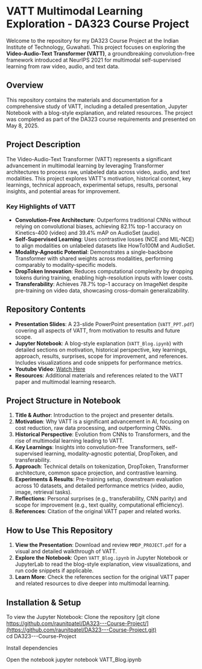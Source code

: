 # VATT Multimodal Learning Exploration - DA323 Course Project

Welcome to the repository for my DA323 Course Project at the Indian Institute of Technology, Guwahati. This project focuses on exploring the **Video-Audio-Text Transformer (VATT)**, a groundbreaking convolution-free framework introduced at NeurIPS 2021 for multimodal self-supervised learning from raw video, audio, and text data.

## Overview

This repository contains the materials and documentation for a comprehensive study of VATT, including a detailed presentation, Jupyter Notebook with a blog-style explanation, and related resources. The project was completed as part of the DA323 course requirements and presented on May 8, 2025.

## Project Description

The Video-Audio-Text Transformer (VATT) represents a significant advancement in multimodal learning by leveraging Transformer architectures to process raw, unlabeled data across video, audio, and text modalities. This project explores VATT's motivation, historical context, key learnings, technical approach, experimental setups, results, personal insights, and potential areas for improvement.

### Key Highlights of VATT
- **Convolution-Free Architecture**: Outperforms traditional CNNs without relying on convolutional biases, achieving 82.1% top-1 accuracy on Kinetics-400 (video) and 39.4% mAP on AudioSet (audio).
- **Self-Supervised Learning**: Uses contrastive losses (NCE and MIL-NCE) to align modalities on unlabeled datasets like HowTo100M and AudioSet.
- **Modality-Agnostic Potential**: Demonstrates a single-backbone Transformer with shared weights across modalities, performing comparably to modality-specific models.
- **DropToken Innovation**: Reduces computational complexity by dropping tokens during training, enabling high-resolution inputs with lower costs.
- **Transferability**: Achieves 78.7% top-1 accuracy on ImageNet despite pre-training on video data, showcasing cross-domain generalizability.

## Repository Contents

- **Presentation Slides**: A 23-slide PowerPoint presentation (`VATT_PPT.pdf`) covering all aspects of VATT, from motivation to results and future scope.
- **Jupyter Notebook**: A blog-style explanation (`VATT_Blog.ipynb`) with detailed sections on motivation, historical perspective, key learnings, approach, results, surprises, scope for improvement, and references. Includes visualizations and code snippets for performance metrics.
- **Youtube Video**: <a href="https://youtu.be/xy1Ji365y-I" target="_blank">Watch Here</a>
- **Resources**: Additional materials and references related to the VATT paper and multimodal learning research.


## Project Structure in Notebook

1. **Title & Author**: Introduction to the project and presenter details.
2. **Motivation**: Why VATT is a significant advancement in AI, focusing on cost reduction, raw data processing, and outperforming CNNs.
3. **Historical Perspective**: Evolution from CNNs to Transformers, and the rise of multimodal learning leading to VATT.
4. **Key Learnings**: Insights into convolution-free Transformers, self-supervised learning, modality-agnostic potential, DropToken, and transferability.
5. **Approach**: Technical details on tokenization, DropToken, Transformer architecture, common space projection, and contrastive learning.
6. **Experiments & Results**: Pre-training setup, downstream evaluation across 10 datasets, and detailed performance metrics (video, audio, image, retrieval tasks).
7. **Reflections**: Personal surprises (e.g., transferability, CNN parity) and scope for improvement (e.g., text quality, computational efficiency).
8. **References**: Citation of the original VATT paper and related works.

## How to Use This Repository

1. **View the Presentation**: Download and review `MMDP_PROJECT.pdf` for a visual and detailed walkthrough of VATT.
2. **Explore the Notebook**: Open `VATT_Blog.ipynb` in Jupyter Notebook or JupyterLab to read the blog-style explanation, view visualizations, and run code snippets if applicable.
3. **Learn More**: Check the references section for the original VATT paper and related resources to dive deeper into multimodal learning.

## Installation & Setup

To view the Jupyter Notebook:
Clone the repository
[git clone https://github.com/raunitpatel/DA323---Course-Project/](https://github.com/raunitpatel/DA323---Course-Project.git)<br>
cd DA323---Course-Project

Install dependencies 

Open the notebook
jupyter notebook VATT_Blog.ipynb
